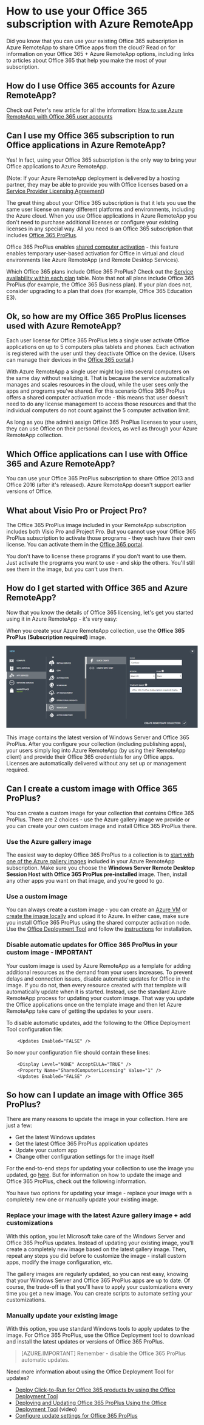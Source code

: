 
<properties 
    pageTitle="How to use your Office 365 subscription with Azure RemoteApp | Microsoft Azure"
	description="Learn how you can use your Office 365 subscription in Azure RemoteApp to share Office apps."
	services="remoteapp"
	documentationCenter="" 
	authors="piotrci" 
	manager="mbaldwin" />

<tags 
    ms.service="remoteapp" 
    ms.workload="compute" 
    ms.tgt_pltfrm="na" 
    ms.devlang="na" 
    ms.topic="article" 
    ms.date="06/13/2016" 
    ms.author="elizapo" />



# How to use your Office 365 subscription with Azure RemoteApp

Did you know that you can use your existing Office 365 subscription in Azure RemoteApp to share Office apps from the cloud? Read on for information on your Office 365 + Azure RemoteApp options, including links to articles about Office 365 that help you make the most of your subscription.

## How do I use Office 365 accounts for Azure RemoteApp?
Check out Peter's new article for all the information: [How to use Azure RemoteApp with Office 365 user accounts](remoteapp-o365user.md)

## Can I use my Office 365 subscription to run Office applications in Azure RemoteApp?

Yes! In fact, using your Office 365 subscription is the only way to bring your Office applications to Azure RemoteApp.

(Note: If your Azure RemoteApp deployment is delivered by a hosting partner, they may be able to provide you with Office licenses based on a [Service Provider Licensing Agreement](http://www.microsoft.com/en-us/Licensing/licensing-programs/spla-program.aspx))


The great thing about your Office 365 subscription is that it lets you use the same user license on many different platforms and environments, including the Azure cloud. When you use Office applications in Azure RemoteApp you don't need to purchase additional licenses or configure your existing licenses in any special way. All you need is an Office 365 subscription that includes [Office 365 ProPlus](https://technet.microsoft.com/library/Gg702619.aspx).

Office 365 ProPlus enables [shared computer activation](https://technet.microsoft.com/library/Dn782860.aspx) - this feature enables temporary user-based activation for Office in virtual and cloud environments like Azure RemoteApp (and Remote Desktop Services).

Which Office 365 plans include Office 365 ProPlus? Check out the [Service availability within each plan](https://technet.microsoft.com/library/office-365-plan-options.aspx) table. Note that not all plans include Office 365 ProPlus (for example, the Office 365 Business plan). If your plan does not, consider upgrading to a plan that does (for example, Office 365 Education E3).

## Ok, so how are my Office 365 ProPlus licenses used with Azure RemoteApp?

Each user license for Office 365 ProPlus lets a single user activate Office applications on up to 5 computers plus tablets and phones. Each activation is registered with the user until they deactivate Office on the device. (Users can manage their devices in the [Office 365 portal](https://portal.office365.com/).)

With Azure RemoteApp a single user might log into several computers on the same day without realizing it. That is because the service automatically manages and scales resources in the cloud, while the user sees only the apps and programs you've shared. For this scenario Office 365 ProPlus offers a shared computer activation mode - this means that user doesn't need to do any license management to access those resources and that the individual computers do not count against the 5 computer activation limit.

As long as you (the admin) assign Office 365 ProPlus licenses to your users, they can use Office on their personal devices, as well as through your Azure RemoteApp collection.

## Which Office applications can I use with Office 365 and Azure RemoteApp?

You can use your Office 365 ProPlus subscription to share Office 2013 and Office 2016 (after it's released). Azure RemoteApp doesn't support earlier versions of Office.

## What about Visio Pro or Project Pro?

The Office 365 ProPlus image included in your RemoteApp subscription includes both Visio Pro and Project Pro. But you cannot use your Office 365 ProPlus subscription to activate those programs - they each have their own license. You can activate them in the [Office 365 portal](https://portal.office365.com/). 

You don't have to license these programs if you don't want to use them. Just activate the programs you want to use - and skip the others. You'll still see them in the image, but you can't use them. 

## How do I get started with Office 365 and Azure RemoteApp?

Now that you know the details of Office 365 licensing, let's get you started using it in Azure RemoteApp - it's very easy:

When you create your Azure RemoteApp collection, use the **Office 365 ProPlus (Subscription required)** image.

![Azure RemoteApp image with Office 365 Pro Plus](./media/remoteapp-officesubscription/remoteapp-officeimage.png)


This image contains the latest version of Windows Server and Office 365 ProPlus. After you configure your collection (including publishing apps), your users simply log into Azure RemoteApp (by using their RemoteApp client) and provide their Office 365 credentials for any Office apps. Licenses are automatically delivered without any set up or management required.

## Can I create a custom image with Office 365 ProPlus?

You can create a custom image for your collection that contains Office 365 ProPlus. There are 2 choices - use the Azure gallery image we provide or you can create your own custom image and install Office 365 ProPlus there.

### Use the Azure gallery image

The easiest way to deploy Office 365 ProPlus to a collection is to [start with one of the Azure gallery images](remoteapp-image-on-azurevm.md) included in your Azure RemoteApp subscription. Make sure you choose the **Windows Server Remote Desktop Session Host with Office 365 ProPlus pre-installed** image. Then, install any other apps you want on that image, and you're good to go.

### Use a custom image

You can always create a custom image - you can create an [Azure VM](remoteapp-image-on-azurevm.md) or [create the image locally](remoteapp-create-custom-image.md) and upload it to Azure. In either case, make sure you install Office 365 ProPlus using the shared computer activation node. Use the [Office Deployment Tool](http://blogs.technet.com/b/odsupport/archive/2014/07/11/using-the-office-deployment-tool.aspx) and follow the [instructions](https://technet.microsoft.com/library/Dn782858.aspx) for installation.  

### Disable automatic updates for Office 365 ProPlus in your custom image - IMPORTANT

Your custom image is used by Azure RemoteApp as a template for adding additional resources as the demand from your users increases. To prevent delays and connection issues, disable automatic updates for Office in the image. If you do not, then every resource created with that template will automatically update when it is started. Instead, use the standard Azure RemoteApp process for updating your custom image. That way you update the Office applications once on the template image and then let Azure RemoteApp take care of getting the updates to your users.

To disable automatic updates, add the following to the Office Deployment Tool configuration file:

		<Updates Enabled="FALSE" />

So now your configuration file should contain these lines:
	
		<Display Level="NONE" AcceptEULA="TRUE" />
		<Property Name="SharedComputerLicensing" Value="1" />
		<Updates Enabled="FALSE" />

## So how can I update an image with Office 365 ProPlus?

There are many reasons to update the image in your collection. Here are just a few:

- Get the latest Windows updates 
- Get the latest Office 365 ProPlus application updates
- Update your custom app
- Change other configuration settings for the image itself

For the end-to-end steps for updating your collection to use the image you updated, go [here](remoteapp-update.md). But for information on how to update the image and Office 365 ProPlus, check out the following information.

You have two options for updating your image - replace your image with a completely new one or manually update your existing image.

### Replace your image with the latest Azure gallery image + add customizations
With this option, you let Microsoft take care of the Windows Server and Office 365 ProPlus updates. Instead of updating your existing image, you'll create a completely new image based on the latest gallery image. Then, repeat any steps you did before to customize the image - install custom apps, modify the image configuration, etc.

The gallery images are regularly updated, so you can rest easy, knowing that your Windows Server and Office 365 ProPlus apps are up to date. Of course, the trade-off is that you'll have to apply your customizations every time you get a new image. You can create scripts to automate setting your customizations.

### Manually update your existing image

With this option, you use standard Windows tools to apply updates to the image. For Office 365 ProPlus, use the Office Deployment tool to download and install the latest updates or versions of Office 365 ProPlus.

> [AZURE.IMPORTANT] Remember - disable the Office 365 ProPlus automatic updates.

Need more information about using the Office Deployment Tool for updates?

- [Deploy Click-to-Run for Office 365 products by using the Office Deployment Tool](https://technet.microsoft.com/library/JJ219423.aspx)
- [Deploying and Updating Office 365 ProPlus Using the Office Deployment Tool](https://channel9.msdn.com/Events/Ignite/2015/BRK3168) (video)
- [Configure update settings for Office 365 ProPlus](https://technet.microsoft.com/library/dn761708.aspx)

